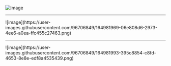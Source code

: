 ![image](https://user-images.githubusercontent.com/96706849/164981948-45d8581e-1d3d-4874-9a03-9057f77dc65d.png)
<hr/>
![image](https://user-images.githubusercontent.com/96706849/164981969-06e808d6-2973-4ee6-a0ea-ffc455c27463.png)
<hr/>
![image](https://user-images.githubusercontent.com/96706849/164981993-395c8854-c8fd-4653-8e8e-edf8a4535439.png)
